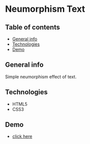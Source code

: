 # Neumorphism Text

## Table of contents
* [General info](#general-info)
* [Technologies](#technologies)
* [Demo](#demo)

## General info

Simple neumorphism effect of text.

## Technologies

* HTML5
* CSS3

## Demo

- [click here](https://mikulew.github.io/css-neumorphism-text/)
